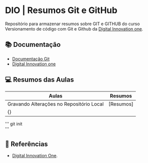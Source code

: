# DIO | Resumos Git e GitHub

Repositório para armazenar resumos sobre GIT e GITHUB 
do curso Versionamento de código com Git e Github da 
[Digital Innovation one](https://web.dio.me/).

## 📚 Documentação
- [Documentação Git](https://git-scm.com/doc)
- [Digital Innovation one](https://docs.github.com/pt)

## 💻 Resumos das Aulas

| Aulas | Resumos |
|-------|-------|
| Gravando Alterações no Repositório Local | [Resumos]
{} |
'''
git init  
'''
## 🔎 Referências
- [Digital Innovation One]().
